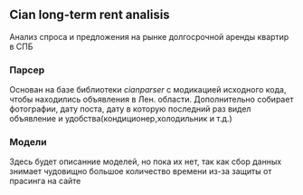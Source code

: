 ## Cian long-term rent analisis
Анализ спроса и предложения на рынке долгосрочной аренды квартир в СПБ

### Парсер
Основан на базе библиотеки *cianparser* с модикацией исходного кода, чтобы находились объявления в Лен. области.
Дополнительно собирает фотографии, дату поста, дату в которую последний раз видел объявление и удобства(кондиционер,холодильник и т.д.)

### Модели
Здесь будет описанние моделей, но пока их нет, так как сбор данных знимает чудовищно большое количество времени из-за защиты от прасинга на сайте